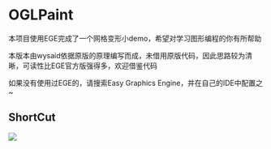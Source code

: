 <h1> OGLPaint </h1>

<p>本项目使用EGE完成了一个网格变形小demo，希望对学习图形编程的你有所帮助</p>

<p>本版本由wysaid依据原版的原理编写而成，未借用原版代码，因此思路较为清晰，可读性比EGE官方版强得多，欢迎借鉴代码</p>
<p>如果没有使用过EGE的，请搜索Easy Graphics Engine，并在自己的IDE中配置之~</p>
<h2>ShortCut</h2>
<p><img src="https://raw.github.com/wysaid/EGE_Net/master/shortcut.jpg"></p>